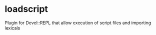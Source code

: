 loadscript
==========

Plugin for Devel::REPL that allow execution of script files and importing lexicals
